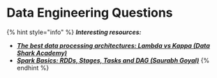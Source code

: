 # Data Engineering Questions

{% hint style="info" %}
_**Interesting resources:**_

* __[_The best data processing architectures: Lambda vs Kappa (Data Shark Academy)_](https://datashark.academy/the-best-data-processing-architectures-lambda-vs-kappa/)__
* __[_Spark Basics: RDDs, Stages, Tasks and DAG (Saurabh Goyal)_](https://medium.com/@goyalsaurabh66/spark-basics-rdds-stages-tasks-and-dag-8da0f52f0454)__
{% endhint %}
